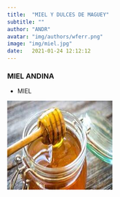 ```yaml
---
title:  "MIEL Y DULCES DE MAGUEY"
subtitle: ""
author: "ANDR"
avatar: "img/authors/wferr.png"
image: "img/miel.jpg"
date:   2021-01-24 12:12:12
---
```


### MIEL ANDINA
- MIEL

![Caption for the picture.](img\miel/miel.jpg)



